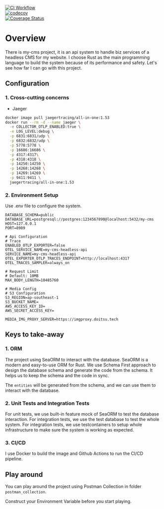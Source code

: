 [![CI Workflow](https://github.com/doitsu2014/my-cms/actions/workflows/ci.yml/badge.svg?branch=main)](https://github.com/doitsu2014/my-cms/actions/workflows/ci.yml)
<br/>
[![codecov](https://codecov.io/gh/doitsu2014/my-cms/branch/main/graph/badge.svg?token=7V6BYO0TJO)](https://codecov.io/gh/doitsu2014/my-cms)
<br/>
[![Coverage Status](https://coveralls.io/repos/github/doitsu2014/my-cms/badge.svg?branch=main)](https://coveralls.io/github/doitsu2014/my-cms?branch=main)

# Overview

There is my-cms project, it is an api system to handle biz services of a headless CMS for my website. I choose Rust as the main programming language to build the system because of its performance and safety.
Let's see how far I can go with this project.

## Configuration

### 1. Cross-cutting concerns

- Jaeger

```bash
docker image pull jaegertracing/all-in-one:1.53
docker run --rm -d --name jaeger \
  -e COLLECTOR_OTLP_ENABLED:true \
  -e LOG_LEVEL:debug \
  -p 6831:6831/udp \
  -p 6832:6832/udp \
  -p 5778:5778 \
  -p 16686:16686 \
  -p 4317:4317\
  -p 4318:4318 \
  -p 14250:14250 \
  -p 14268:14268 \
  -p 14269:14269 \
  -p 9411:9411 \
  jaegertracing/all-in-one:1.53
```

### 2. Environment Setup

Use .env file to configure the system.

```text
DATABASE_SCHEMA=public
DATABASE_URL=postgresql://postgres:1234567890@localhost:5432/my-cms
HOST=127.0.0.1
PORT=8989

# Api Configuration
# Trace
ENABLED_OTLP_EXPORTER=false
OTEL_SERVICE_NAME=my-cms-headless-api
SERVICE_NAME=my-cms-headless-api
OTEL_EXPORTER_OTLP_TRACES_ENDPOINT=http://localhost:4317
OTEL_TRACES_SAMPLER=always_on

# Request Limit
# Default: 10MB
MAX_BODY_LENGTH=10485760

# Media Config
# S3 Configuration
S3_REGION=ap-southeast-1
S3_BUCKET_NAME=
AWS_ACCESS_KEY_ID=
AWS_SECRET_ACCESS_KEY=

MEDIA_IMG_PROXY_SERVER=https://imgproxy.doitsu.tech
```

## Keys to take-away

### 1. ORM

The project using SeaORM to interact with the database. SeaORM is a modern and easy-to-use ORM for Rust.
We use Schema First approach to design the database schema and generate the code from the schema. It helps us to keep the schema and the code in sync.

The `entities` will be generated from the schema, and we can use them to interact with the database.

### 2. Unit Tests and Integration Tests

For unit tests, we use built-in feature mock of SeaORM to test the database interaction. For integration tests, we use the test database to test the whole system.
For integration tests, we use testcontainers to setup whole infrastructure to make sure the system is working as expected.

### 3. CI/CD

I use Docker to build the image and Github Actions to run the CI/CD pipeline.

## Play around

You can play around the project using Postman Collection in folder `postman_collection`.

Construct your Environment Variable before you start playing.
